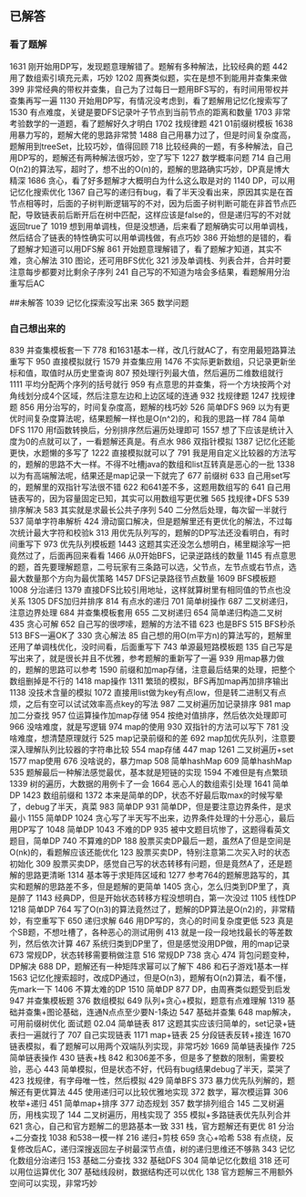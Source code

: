 ## 已解答

### 看了题解
1631 刚开始用DP写，发现题意理解错了。题解有多种解法，比较经典的题
442 用了数组索引填充元素，巧妙
1202 周赛类似题，实在是想不到能用并查集来做
399 非常经典的带权并查集，自己为了过每日一题用BFS写的，有时间用带权并查集再写一遍
1130 开始用DP写，有情况没考虑到，看了题解用记忆化搜索写了
1530 有点难度，关键是要DFS记录叶子节点到当前节点的距离和数量
1703 非常考验数学的一道题，看了题解好久才明白
1702 找规律题
421 01前缀树模板
1638 用暴力写的，题解大佬的思路非常赞
1488 自己用暴力过了，但是时间复杂度高，题解用到treeSet，比较巧妙，值得回顾
718 比较经典的一题，有多种解法，自己用DP写的，题解还有两种解法很巧妙，空了写下
1227 数学概率问题
714 自己用O(n2)的算法写，超时了，想不出的O(n)的，题解的思路确实巧妙，DP真是博大精深
1686 贪心，看了好多题解才大概明白为什么这么取是对的
1140 DP，可以用记忆化搜索优化
1367 自己写的递归有bug，看了半天没看出来，原因其实是在首节点相等时，后面的子树判断逻辑写的不对，因为后面子树判断可能在非首节点匹配，导致链表前后断开后在树中匹配，这样应该是false的，但是递归写的不对就返回true了
1019 想到用单调栈，但是没想通，后来看了题解确实可以用单调栈，然后结合了链表的特性确实可以用单调栈做，有点巧妙
386 开始想的是错的，看了题解才知道可以用DFS解
861 开始题意理解错了，看了题解才知道，其实不难，贪心解法
310 图论，还可用BFS优化
321 涉及单调栈、列表合并，合并时要注意每步都要对比剩余子序列
241 自己写的不知道为啥会多结果，看题解用分治重写后AC

##未解答
1039 记忆化探索没写出来
365 数学问题

### 自己想出来的
839 并查集模板套一下
778 和1631基本一样，改几行就AC了，有空用最短路算法重写下
950 直接模拟就行
1579 并查集应用
1476 不实际更新数组，只记录更新坐标和值，取值时从历史里查询
807 预处理行列最大值，然后遍历二维数组就行
1111 平均分配两个序列的括号就行
959 有点意思的并查集，将一个方块按两个对角线划分成4个区域，然后注意左边和上边区域的连通
932 找规律题
1247 找规律题
856 用分治写的，时间复杂度高，题解的栈巧妙
526 简单DFS
969 以为有更优时间复杂度算法呢，结果题解一样也是O(n^2)的，和我的思路一样
784 简单DFS
1170 用f函数转换后，分别排序然后遍历处理即可
1557 想了下应该是统计入度为0的点就可以了，一看题解还真是。有点水
986 双指针模拟
1387 记忆化还能更快，水题懒的多写了
1222 直接模拟就可以了
791 我是用自定义比较器的方法写的，题解的思路不大一样。不得不吐槽java的数组和list互转真是恶心的一批
1338 以为有高端解法呢，结果还是map记录一下就完了
677 前缀树
633 自己用set写的，题解里的双指针写法很不错
622 和641差不多，这题用数组写的
641 自己用链表写的，因为容量固定已知，其实可以用数组写更优雅
565 找规律+DFS
539 排序解决
583 其实就是求最长公共子序列
540 二分然后处理，每次留一半就行
537 简单字符串解析
424 滑动窗口解决，但是题解里还有更优化的解法，不过每次统计最大字符和校验k
313 用优先队列写的，题解的DP写法还没看明白，有时间重写下
973 优先队列模板题
1443 这题其实还没怎么想明白，稀里糊涂写一把竟然过了，后面再回来看看
1466 从0开始BFS，记录逆路线的数量
1145 有点意思的题，首先要理解题意，二号玩家有三条路可以选，父节点，左节点或右节点，选最大数量那个方向为最优策略
1457 DFS记录路径节点数量
1609 BFS模板题
1008 分治递归
1379 直接DFS比较引用地址，这样就算树里有相同值的节点也没关系
1305 DFS加归并排序
814 有点水的递归
701 简单树操作
687 二叉树递归，注意边界处理
684 并查集模板套用
655 二叉树递归
654 简单递归构造二叉树
435 贪心可解
652 自己写的很啰嗦，题解的方法不错
623 也是BFS
515 BFS秒杀
513 BFS一遍OK了
330 贪心解法
85 自己想的用O(m平方n)的算法写的，题解里还用了单调栈优化，没时间看，后面重写下
743 单源最短路模板题
135 自己写是写出来了，就是很长并且不优雅，参考题解的重新写了一遍
939 用map暴力做的，题解的思路可以参考
1590 前缀和加map存储，注意最后结果的处理，把整个数组删掉是不行的
1418 map操作
1311 繁琐的模拟，BFS再加map再加排序输出
1138 没技术含量的模拟
1072 直接用list做为key有点low，但是转二进制又有点烦，之后有空可以试试效率高点key的写法
987 二叉树遍历加记录排序
981 map加二分查找
957 位运算操作加map存储
954 按绝对值排序，然后依次处理即可
966 没啥难度，就是写逻辑
974 map的使用
930 双指针的方法可以写下
781 没啥难度，想清楚原理就行
525 map记录前缀和的差
692 map加优先队列，注意要深入理解队列比较器的字符串比较
554 map存储
447 map
1261 二叉树遍历+set
1577 map使用
676 没啥说的，暴力map
508 简单hashMap
609 简单hashMap
535 题解最后一种解法感觉最优，基本就是短链的实现
1594 不难但是有点繁琐
1339 树的遍历，大数据的用例卡了一会
1664 恶心人的数组索引处理
1641 简单DP
1423 数组前缀和
1372 本来是简单的DP，状态不好最后取max的时候写晕了，debug了半天，真菜
983 简单DP
931  简单DP，但是要注意边界条件，是求最小
1155 简单DP
1024 贪心写了半天写不出来，边界条件处理的十分恶心，最后用DP写了
1048 简单DP
1043 不难的DP
935 被中文题目坑惨了，这题得看英文题目，简单DP
740 不算难的DP
188 股票买卖DP最后一题，虽然A了但是空间是O(nk)的，看题解应该还能优化
123 股票买卖DP，特别注意第二次买入时的状态初始化
309 股票买卖DP，感觉自己写的状态转移有问题，但是竟然A了，还是题解的思路更清晰
1314 基本等于求矩阵区域和
1277 参考764的题解思路写的，其实和题解的思路差不多，但是题解的更简单
1405 贪心，怎么归类到DP里了，真是醉了
1143 经典DP，但是开始状态转移方程没想明白，第一次没过
1105 线性DP
1218 简单DP
764 写了O(n3)的算法竟然过了，题解的DP算法是O(n2)的，非常精妙，有空重写下
650 递归求解
646 用DP写的，贪心的时间复杂度更低
523 真是个SB题，不想吐槽了，各种恶心的测试用例
413 就是一段一段地找最长的等差数列，然后依次计算
467 系统归类到DP里了，但是感觉没用DP做，用的map记录
673 常规DP，状态转移需要稍做注意
516 常规DP
738 贪心
474 背包问题变种，DP解决
688 DP，题解还有一种矩阵求幂可以了解下
486 和石子游戏1基本一样
1563 记忆化搜索超时，改成DP通过，但是O(n3)，题解有O(n2)算法，看不懂，先mark一下
1406 不算太难的DP
1510 简单DP
877 DP，由周赛类似题受到启发
947 并查集模板题
376 数组模拟
649 队列+贪心+模拟，题意有点难理解
1319 基础并查集+图论基础，连通N点点至少要N-1条边
547 基础并查集
648 map解决，可用前缀树优化
面试题 02.04 简单链表
817 这题其实应该归简单的，set记录+链表扫一遍就行了
707 自己实现链表
1171 map+链表
25 分段链表反转+接连
1670 链表模拟，看了题解可以用两个双端队列实现，非常巧妙
1669 简单链表操作
725 简单链表操作
430 链表+栈
842 和306差不多，但是多了整数的限制，需要校验，恶心
443 简单模拟，但是状态不好，代码有bug结果debug了半天，菜哭了
423 找规律，有字母唯一性，然后模拟
429 简单BFS
373 暴力优先队列解的，题解还有更优算法
445 使用递归可以比较优雅地实现
372 数学，幂次模运算
306 枚举+递归
451 简单map+排序
377 动态规划
357 数学排列组合
145 二叉树遍历，用栈实现了
144 二叉树遍历，用栈实现了
355 模拟+多路链表优先队列合并
621 贪心，自己和官方题解二的思路基本一致
331 栈，官方题解还有更优
81 分治+二分查找
1038 和538一模一样
216 递归+剪枝
659 贪心+哈希
538 有点绕，反复修改后AC，递归深搜返回左子树最深节点值，树的递归思维还不够熟
343 记忆化数组分治递归
153 基础二分查找
332 基础DFS
304 简单记忆化数组
318 还可以用位运算优化
307 基础线段树，数据结构还可以优化
138 官方题解三不用额外空间可以实现，非常巧妙

